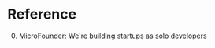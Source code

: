 # Reference

0. [MicroFounder: We're building startups as solo developers](https://microfounder.com/)


